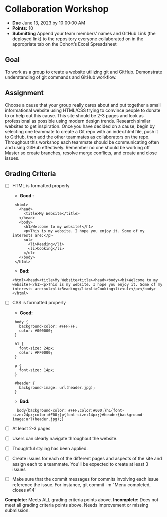 # Collaboration Workshop

- **Due** June 13, 2023 by 10:00:00 AM
- **Points:** 10
- **Submitting** Append your team members’ names and GitHub Link (the deployed link) to the repository everyone collaborated on in the appropriate tab on the Cohort’s Excel Spreadsheet

## Goal

To work as a group to create a website utilizing git and GitHub. Demonstrate understanding of git commands and GitHub workflow.

## Assignment

Choose a cause that your group really cares about and put together a small informational website using HTML/CSS trying to convince people to donate to or help out this cause. This site should be 2-3 pages and look as professional as possible using modern design trends. Research similar websites to get inspiration.
Once you have decided on a cause, begin by selecting one teammate to create a Git repo with an index.html file, push it to GitHub, then add the other teammates as collaborators on the repo. Throughout this workshop each teammate should be communicating often and using GitHub effectively. Remember no one should be working off Master so create branches, resolve merge conflicts, and create and close issues.

## Grading Criteria

- [ ] HTML is formatted properly

  - **Good :**

  ```<!DOCTYPE html>
   <html>
     <head>
       <title>My Website</title>
     </head>
     <body>
       <h1>Welcome to my website!</h1>
       <p>This is my website. I hope you enjoy it. Some of my interests are:</p>
       <ul>
         <li>Reading</li>
         <li>Cooking</li>
       </ul>
     </body>
   </html>
  ```

  - **Bad:**

  ```
  <html><head><title>My Website<title><head><body><h1>Welcome to my website!</h1><p>This is my website. I hope you enjoy it. Some of my interests are:<ul><li>Reading</li><li>Cooking<li><ul></p></body></html>
  ```

- [ ] CSS is formatted properly

  - **Good:**

  ```
   body {
     background-color: #FFFFFF;
     color: #000000;
   }

   h1 {
     font-size: 24px;
     color: #FF0000;
   }

   p {
     font-size: 14px;
   }

   #header {
     background-image: url(header.jpg);
   }
  ```

  - **Bad:**

  ```
    body{background-color: #FFF;color:#000;}h1{font-size:24px;color:#F00;}p{font-size:14px;}#header{background-image:url(header.jpg);}
  ```

- [ ] At least 2-3 pages
- [ ] Users can clearly navigate throughout the website.
- [ ] Thoughtful styling has been applied.
- [ ] Create issues for each of the different pages and aspects of the site and assign each to a teammate. You'll be expected to create at least 3 issues
- [ ] Make sure that the commit messages for commits involving each issue reference the issue. For instance, git commit -m "Menu completed, closes #14'

**Complete:** Meets ALL grading criteria points above.
**Incomplete:** Does not meet all grading criteria points above. Needs improvement or missing submission.
